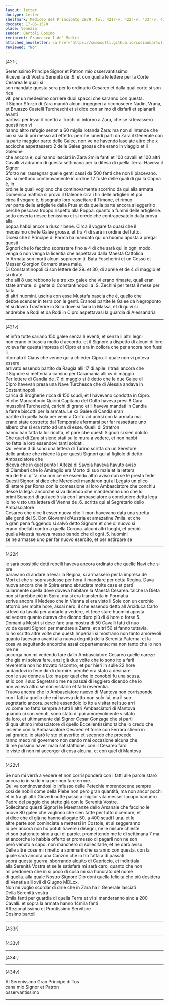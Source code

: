 ```yaml
---
layout: letter
doctype: Letter
shelfmark: Mediceo del Principato 2979, fol. 421r-v, 422r-v, 433r-v, 434r-v
docdate: 17-06-1570
place: Venezia
sender: Bartoli Cosimo
recipient: Francesco I de' Medici
attached_newsletter: <a href="https://smansutti.github.io/cosimobartoli/texts/3080_194/">3080_194</a>
reviewed: "No"
---
```


[421r]  
  
  
Serenissimo Principe Signor et Patron mio osservantissimo  
Ricevei la di Vostra Serenità de .9. et con quella le lettere per la Corte Cesarea le quali si  
son mandate questa sera per lo ordinario Cesareo et dalla qual corte si son rice  
viti per un medesimo corriere duoi spacci che saranno con questa.  
Il Signor Sforzo di Zara mandò alcuni ingegneri a riconoscere Nadin, Vrana,  
et Bruazzo Castelli Turcheschi et si dice con animo di disfarli et spianarli avanti  
partissi per levar il ricetto a Turchi di intorno a Zara, che se si levassero questi non vi  
hanno altro refugio senon a 60 miglia lotanda Zara: ma non si intende che  
cio si sia di poi messo ad effetto. perché lunedì partì da Zara il Generale con  
la parte maggior parte delle Galee, non ve ne havendo lasciate altre che x  
accioche aspettassero 2 delle Galee grosse che erano in viaggio et il Galeone  
che ancora è, qui hanno lasciati in Zara 2mila fanti et 100 cavalli et 100 altri  
Cavalli vi adranno di questa settimana per la difesa di quella Terra. Haveva il Signor  
Sforzo nel rassegnar quelle genti cassi da 500 fanti che non li piacevano.  
Qui si mettono continovamente in ordine 12 fuste delle quali di già la Capna è, in  
ordine le quali vogliono che continovamente scorrino da qui alla armata  
Domenica mattina si provò il Galeone cira i tiri delle artiglieri et poi  
circa il vogare è, bisognato loro rassettare il Timone, et rimuo  
ver parte delle artiglierie dalla Prua et da quella parte ancora alleggerirlo  
perché pescava troppo rispetto alla Poppa. quanto a fummi delle artiglierie.  
sotto coverta riesce benissimo et si crede che contrapesatolo dalla prova alla  
poppa habbi ancor a riuscir bene. Circa il vogare fa quasi che il  
medesimo che le Galee grosse. et fra 4 dì sarà in ordine del tutto.  
Dicesi che il Principe di Parma ha mandato qui un huomo aposta a pregar questi  
Signori che lo faccino soprastare fino a 4 dì che sarà qui in ogni modo.  
venga o non venga la licentia che aspettava dalla Maestà Cattolica  
In Armata son morti alcuni sopracomiti. Bata Foscherini et un Cesso et  
Messer Giorgion Cornaro stava male.  
Di Constantinopoli ci son lettere de 29. et 30, di aprele et de 4 di maggio et si ritrate  
che alli 8 uscirebbono le altre xxx galee che vi erano rimaste, quali eran  
state armate. di gente di Constantinopoli a .S. Zechini per testa il mese per falta  
di altri huomini. usciria con esse Mustafa bascia che è, quello che  
debbe scender in terra con le genti. Eranosi partite le Galee da Negroponto  
et si dovea Trasferire in Scio dove si faria la Massa, et di quivi si  
andrebbe a Rodi et da Rodi in Cipro aspettavasi la guardia di Alessandria  
  
---  

[421v]  
  
  
et infra tutte sariano 150 galee senza li eventi, et senza li altri legni  
non erano in bascia molto d accordo. et il Signore a dispetto di alcuni di loro  
voleva far questa impresa di Cipro et era in collora che per ancora non fussi li  
ritornato il Ciaus che venne qui a chieder Cipro. il quale non vi poteva essere  
arrivato essendo partito da Raugia alli 17 di apile. ritrasi ancora che  
il Signore si metteria a camino per Caramania alli xv di maggio  
Per lettere di Candia de .7. di maggio si è detto che le due Galee di  
Cipro havevan presa una Nave Turchesca che di Alessia andava in Costantinopoli  
carica di Brogherie ricca di 150 scudi, et l havevano condotta in Cipro.  
et che Marcantonio Quirini Capitano del Golfo haveva presi 8 Cara  
mussolini Turcheschi, carichi di grano et li haveva mandati in Candia  
a farne biscotti per la armata. Le xx Galee di Candia eran  
partite di quella Isola per venir a Corfù ad unirsi con la armata ma  
erano state costrette dal Temporale afermarsi per far rassettare uno  
albero che si era rotto ad una di esse. Quelli di Stratron  
hanno han fatta la lor ricolta, et pare che questi Signori si sien doluto  
Che quei di Zara si sieno stati su le mura a vedere, et non habbi  
no fatta la loro essendovi tanti soldati.  
Qui venne 3 dì sono una lettera di Turino scritta da un Servitore  
dello amb:re che risiede là per questi Signori qui al figliolo di detto Ambasciatore che  
diceva che in quel punto l Alteza di Savoia haveva havuto aviso  
di Ciamberi che lo Amiraglio era Morto di suo male et la lettera  
era de 9 di q⁀a: ma non ce ne essendo altro aviso non se le presta fede  
Questi Signori si dice che Mercoledì mandaron qui al Legato un plico  
di lettere per Roma con la comessione al loro Ambasciatore che conchiu  
desse la lega. ancorche si va dicendo che manderanno uno che lo  
primi Senatori di qui acciò sia con l'ambasciatore a concludere detta lega  
Io ho visto una lettera di Vienna de .6. scritta qui al Segretario dello Ambasciatore  
Cesareo che dice li esser nuova che li morì havevano data una stretta  
alle genti del S. Don Giovanni d'Austria et amazatine 7mila. et che  
a gran pena fuggendo si salvò detto Signore et che di nuovo si  
erano ribellati contro a quella Corona. alcuni altri luoghi, et perciò  
quella Maestà haveva messo bando che di ogni .5. huomini  
se ne armasse uno per far nuovo esercito, et per estirpare se  
  
---  

[422r]  
  
  
le sarà possibile detti rebelli haveva ancora ordinato che quelle Navi che si pre  
paravano di andare a levar la Regina, si armassero per la impresa de  
Mori et che si soprasedesse per hora il mandare per detta Regina. Dava  
nuova ancora che in Spira erano abruciate molte case et parti  
cularmente quella dove doveva habitare la Maestà Cesarea. talche la Dieta  
non si farebbe più in Spira, ma si era transferita in Pormatia  
scrive ancora il Medeso che in Vienna si era visto il Sole con un cerchio  
attornò per molte hore, assai nero, il che essendo detto all Arciduca Carlo  
si levò da tavola per andarlo a vedere, et fece stare huomini aposta.  
ad vedere quanto durava che dicono duro più dì 4 hore o forse 5.  
Domani a Mestri si deve fare una mostra di 50 Cavalli fatti di nuo  
vo da questi Signori per mandare a Zarra, et altri 50 si fanno tuttavia.  
Io ho scritto altre volte che questi Imperiali si mostrano non tanto amorevoli  
quanto facevano avanti alla nuova degnità della Serenità Paterna. et la  
cosa va seguitando ancorche assai copertamente: ma non tanto che io non me ne  
accorga non mi vedendo fare dallo Ambasciatore Cesareo quelle careze  
che già mi soleva fare, anzi già due volte che io sono ito a farli  
reverentia non ho trovato riscontro, et pur hieri in sulle 22 hore  
andandovi io fece dir di dormire. perché era stato a desinare  
con le sue donne a Lio: ma per quel che io conobbi fu una scusa.  
et io con il suo Segretario me ne passai di leggiero dicendo che io  
non volevò altro se non visitarlo et farli reverentia.  
Truovo ancora che lo Ambasciatore nuovo di Mantova non corrisponde  
con i fatti a quello che mi haveva detto non solo lui, ma il suo  
segretario ancora. perché essendolo io ito a visitar nel suo arri  
vo come ho fatto sempre a tutti li altri Ambasciatori di Mantova  
quando ci son venuti, sono stato di poi amorevolmente visitato  
da loro, et ultimamente dal Signor Cesar Gonzaga che si partì  
di qua ultimo imbasciatore di quello Eccellentissimo talche io credo che  
insieme con lo Ambasciatore Cesareo et forse con Ferrara stieno in  
sal grande. io starò le sto et avertito et secondo che procede  
ranno meco mi governero non dando mai occasione alcuna che  
di me possino haver mala satisfattione. con il Cesareo farò  
le viste di non mi accorger di cosa alcuna. et con quel di Mantova  
  
---  

[422v]  
  
  
Se non mi verrà a vedere et non corrisponderà con i fatti alle parole starò  
ancora io in su le mia per non fare errore.  
Qui va continovandosi lo influsso delle Petechie morendocene sempre  
così de nobili come della Plebe non però gran quantità, ma non ancor pochi  
et in fra gli altri Giovedi notte passò a miglior vita messer Iacopo baduero  
Padre del paggio che stette già con le Serenità Vostre.  
Sollecitano questi Signori le Maestranze dello Arsanale che faccino le  
nuove 80 galee che vogliono che sien fatte per tutto dicembre, et  
si dice che di già ne hanno allogate 50. a 400 scudi l una. et le  
altre parte son cominciate a mettersi in Costole, et si seggeranno  
Io per ancora non ho potuti havere i disegni, né le misure chieste  
et son trattenuto sino a qui di parole. promettendo me le di settimana 7 ma  
et ancorche io habbia offerto et promesso di pagarli non ne son  
però venuto a capo. non mancherò di sollecitarle, et ne darò aviso  
Delle altre cose mi rimetto a sommarii che saranno con questa. con la  
quale sarà ancora una Canzon che io ho fatta a dì passati  
sopra questa guerra, sborrando alquito di Capriccio, et indirittala  
alla Serenità Vostra et se le satisfarà mi sarà caro, quanto che non  
mi perdonera che in si poco di cosa mi sia honorato del nome  
di quella. alla quale Nostro Signore Dio doni quella felicità che più desidera  
di Venetia alli xvii di Giugno MDLxx.  
Non mi voglio scordar di dirle che in Zara ha il Generale lasciati  
Della Serenità vostra  
2mila fanti per guardia di quella Terra et vi si manderanno sino a 200  
Cavalli. et sopra la armata hanno 14mila fanti  
Affezionatissimo et Prontissimo Servitore  
Cosimo bartoli  
  
---  

[433r]  
  
  
  
---  

[433v]  
  
  
  
---  

[434r]  
  
  
  
---  

[434v]  
  
  
Al Serenissimo Gran Principe di Tos  
cana mio Signor et Patron  
osservantissimo  
  
---  

